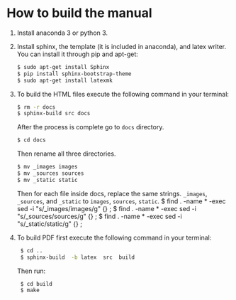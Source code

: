 # How to build the manual
1. Install anaconda 3 or python 3.
2. Install sphinx, the template (it is included in anaconda), and latex writer.
   You can install it through pip and apt-get:
   ```bash
   $ sudo apt-get install Sphinx
   $ pip install sphinx-bootstrap-theme
   $ sudo apt-get install latexmk
   ```

3. To build the HTML files execute the following command in your terminal: 
   ```bash
   $ rm -r docs
   $ sphinx-build src docs
   ```
   After the process is complete go to `docs` directory.
   ```bash
   $ cd docs
   ```
   Then rename all three directories.
   ```bash
   $ mv _images images
   $ mv _sources sources
   $ mv _static static
   ```
   Then for each file inside docs, replace the same strings. `_images`, `_sources`, and `_static` to `images`, `sources`, `static`.
   $ find . -name \* -exec sed -i "s/_images/images/g" {} \;
   $ find . -name \* -exec sed -i "s/_sources/sources/g" {} \;
   $ find . -name \* -exec sed -i "s/_static/static/g" {} \;
   


4. To build PDF first execute the following command in your terminal:
   ```bash
    $ cd ..
    $ sphinx-build  -b latex  src  build
   ```
   Then run:
   ```bash
    $ cd build
    $ make
   ```
